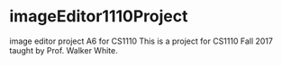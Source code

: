 # imageEditor1110Project
image editor project A6 for CS1110
This is a project for CS1110 Fall 2017 taught by Prof. Walker White.
